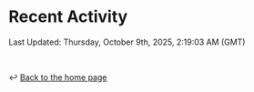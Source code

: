 # Recent Activity

<!--RECENT_ACTIVITY:start-->
<!--RECENT_ACTIVITY:end-->

<!--RECENT_ACTIVITY:last_update-->
Last Updated: Thursday, October 9th, 2025, 2:19:03 AM (GMT)
<!--RECENT_ACTIVITY:last_update_end-->

<br>

↩️ [Back to the home page](/README.md)
